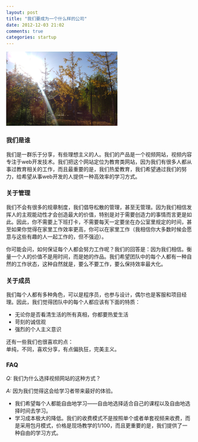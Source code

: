 ```yaml
---
layout: post
title: "我们要成为一个什么样的公司"
date: 2012-12-03 21:02
comments: true
categories: startup
---
```


<img src="/images/who_we_are.jpg" alt="who_is_who" width=60% height=60% >

<h3>我们是谁</h3>
<p>
我们是一群乐于分享，有些理想主义的人。我们的产品是一个视频网站，视频内容专注于web开发技术。我们把这个网站定位为教育类网站，因为我们有很多人都从事过教育相关的工作，而且最重要的是，我们热爱教育，我们希望通过我们的努力，给希望从事web开发的人提供一种高效率的学习方式。
</p>
<!-- more -->

<h3>关于管理</h3>
<p>
我们不会有很多的规章制度，我们倡导松散的管理，甚至无管理。因为我们相信发挥人的主观能动性才会创造最大的价值，特别是对于需要创造力的事情而言更是如此。因此，你不需要上下班打卡，不需要每天一定要坐在办公室里规定的时间，甚至如果你觉得在家里工作效率更高，你可以在家里工作（我相信你大多数时候会愿意与这些有趣的人一起工作的，但不强迫）。
</p>
<p>
你可能会问，如何保证每个人都会努力工作呢？我们的回答是：因为我们相信。衡量一个人的价值不是用时间，而是她的作品。我们希望团队中的每个人都有一种自然的工作状态，这种自然就是，要么不要工作，要么保持效率最大化。
</p>

<h3>关于成员</h3>
<p>
我们每个人都有多种角色，可以是程序员，也参与设计，偶尔也是客服和项目经理。因此，我们觉得团队中的每个人都应该有下面的特质：
</p>
<ul>
<li>无论你是否看清生活的所有真相，你都要热爱生活</li>
<li>苛刻的诚信观</li>
<li>强烈的个人主义意识</li>
</ul>
<p>
还有一些我们也很喜欢的点：</br >
单纯，不同，喜欢分享，有点偏执狂，完美主义。
</p>

<h3>FAQ</h3>
<p>
<em>Q: </em>我们为什么选择视频网站的这种方式？<br />
</p>
<p>
<em>A: </em>因为我们觉得这会给学习者带来最好的体验。
<ul>
<li>我们希望每个人都能自由地学习——自由地选择适合自己的课程以及自由地选择时间去学习。</li>
<li>学习成本极大的降低。我们的收费模式不是按照单个或者单套视频来收费，而是采用包月模式，价格是现场教学的1/100，而且更重要的是，我们提供了一种自由的学习方式。</li>
</ul>
</p>
